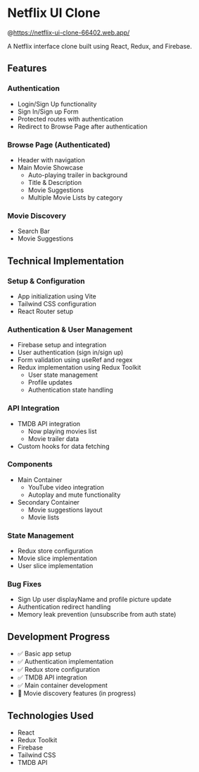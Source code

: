 # Netflix UI Clone

@https://netflix-ui-clone-66402.web.app/

A Netflix interface clone built using React, Redux, and Firebase.

## Features

### Authentication

- Login/Sign Up functionality
- Sign In/Sign up Form
- Protected routes with authentication
- Redirect to Browse Page after authentication

### Browse Page (Authenticated)

- Header with navigation
- Main Movie Showcase
  - Auto-playing trailer in background
  - Title & Description
  - Movie Suggestions
  - Multiple Movie Lists by category

### Movie Discovery

- Search Bar
- Movie Suggestions

## Technical Implementation

### Setup & Configuration

- App initialization using Vite
- Tailwind CSS configuration
- React Router setup

### Authentication & User Management

- Firebase setup and integration
- User authentication (sign in/sign up)
- Form validation using useRef and regex
- Redux implementation using Redux Toolkit
  - User state management
  - Profile updates
  - Authentication state handling

### API Integration

- TMDB API integration
  - Now playing movies list
  - Movie trailer data
- Custom hooks for data fetching

### Components

- Main Container
  - YouTube video integration
  - Autoplay and mute functionality
- Secondary Container
  - Movie suggestions layout
  - Movie lists

### State Management

- Redux store configuration
- Movie slice implementation
- User slice implementation

### Bug Fixes

- Sign Up user displayName and profile picture update
- Authentication redirect handling
- Memory leak prevention (unsubscribe from auth state)

## Development Progress

- ✅ Basic app setup
- ✅ Authentication implementation
- ✅ Redux store configuration
- ✅ TMDB API integration
- ✅ Main container development
- 🚧 Movie discovery features (in progress)

## Technologies Used

- React
- Redux Toolkit
- Firebase
- Tailwind CSS
- TMDB API
